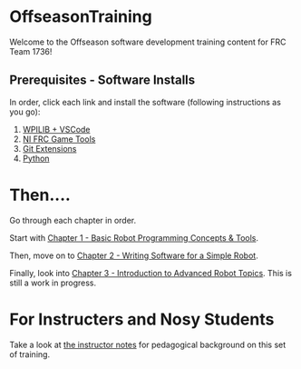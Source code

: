 # OffseasonTraining

Welcome to the Offseason software development training content for FRC Team 1736!

## Prerequisites - Software Installs

In order, click each link and install the software (following instructions as you go):

1. [WPILIB + VSCode](https://docs.wpilib.org/en/stable/docs/getting-started/getting-started-frc-control-system/wpilib-setup.html)
2. [NI FRC Game Tools](https://docs.wpilib.org/en/stable/docs/getting-started/getting-started-frc-control-system/frc-game-tools.html)
3. [Git Extensions](http://gitextensions.github.io/)
4. [Python](https://www.python.org/)

# Then....

Go through each chapter in order.

Start with [Chapter 1 - Basic Robot Programming Concepts & Tools](Chapter_1/readme.md).

Then, move on to [Chapter 2 - Writing Software for a Simple Robot](Chapter_2/readme.md). 

Finally, look into [Chapter 3 - Introduction to Advanced Robot Topics](Chapter_3/readme.md). This is still a work in progress.

# For Instructers and Nosy Students

Take a look at [the instructor notes](instructorNotes.md) for pedagogical background on this set of training.